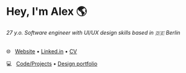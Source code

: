 # Hey, I'm Alex 🌎


###### 27 y.o. Software engineer with UI/UX design skills based in 🇩🇪 Berlin
:globe_with_meridians:   [Website](https://holov.in) • [Linked.in](https://linkedin.com/in/holovin) • [CV](https://holovin.notion.site)

:computer:   [Code/Projects](PROJECTS.md) • [Design portfolio](https://holovin.notion.site/d3d44a7ac5b5455683abbec8c5fced6e)
